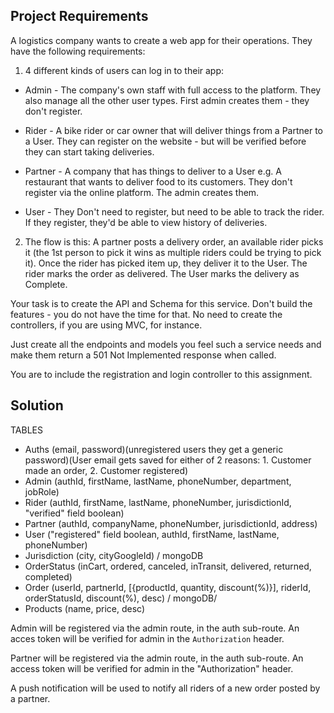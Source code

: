 ## Project Requirements
A logistics company wants to create a web app for their operations. They have the following requirements:

1. 4 different kinds of users can log in to their app:

  - Admin - The company's own staff with full access to the platform. They also manage all the other user types. First admin creates them - they don't register.

  - Rider - A bike rider or car owner that will deliver things from a Partner to a User. They can register on the website - but will be verified before they can start taking deliveries.

  - Partner - A company that has things to deliver to a User e.g. A restaurant that wants to deliver food to its customers. They don't register via the online platform. The admin creates them.

  - User - They Don't need to register, but need to be able to track the rider. If they register, they'd be able to view history of deliveries.

2. The flow is this: A partner posts a delivery order, an available rider picks it (the 1st person to pick it wins as multiple riders could be trying to pick it). Once the rider has picked item up, they deliver it to the User. The rider marks the order as delivered. The User marks the delivery as Complete. 

Your task is to create the API and Schema for this service. Don't build the features - you do not have the time for that.
No need to create the controllers, if you are using MVC, for instance. 

Just create all the endpoints and models you feel such a service needs and make them return a 501 Not Implemented response when called.

You are to include the registration and login controller to this assignment.


## Solution
TABLES
- Auths (email, password)(unregistered users they get a generic password)(User email gets saved for either of 2 reasons: 1. Customer made an order, 2. Customer registered)
- Admin (authId, firstName, lastName, phoneNumber, department, jobRole)
- Rider (authId, firstName, lastName, phoneNumber, jurisdictionId, "verified" field boolean)
- Partner (authId, companyName, phoneNumber, jurisdictionId, address)
- User ("registered" field boolean, authId, firstName, lastName, phoneNumber)
- Jurisdiction (city, cityGoogleId)
/ mongoDB
- OrderStatus (inCart, ordered, canceled, inTransit, delivered, returned, completed)
- Order (userId, partnerId, [{productId, quantity, discount(%)}], riderId, orderStatusId, discount(%), desc)
/ mongoDB/
- Products (name, price, desc)

Admin will be registered via the admin route, in the auth sub-route. An acces token will be verified for admin in the `Authorization` header.

Partner will be registered via the admin route, in the auth sub-route. An access token will be verified for admin in the "Authorization" header.

A push notification will be used to notify all riders of a new order posted by a partner.